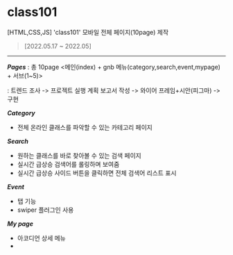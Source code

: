 # class101
[HTML,CSS,JS] 'class101' 모바일 전체 페이지(10page) 제작
> [2022.05.17 ~ 2022.05]

***
***Pages***
: 총 10page <메인(index) + gnb 메뉴(category,search,event,mypage) + 서브(1~5)>

: 트렌드 조사 -> 프로젝트 실행 계획 보고서 작성 -> 와이어 프레임+시안(피그마) -> 구현

***Category***
* 전체 온라인 클래스를 파악할 수 있는 카테고리 페이지

***Search***
* 원하는 클래스를 바로 찾아볼 수 있는 검색 페이지
* 실시간 급상승 검색어를 롤링하며 보여줌
* 실시간 급상승 사이드 버튼을 클릭하면 전체 검색어 리스트 표시

***Event***
* 탭 기능
* swiper 플러그인 사용

***My page***
* 아코디언 상세 메뉴
* 
